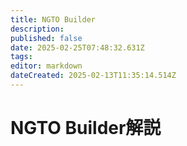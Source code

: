 ```yaml
---
title: NGTO Builder
description: 
published: false
date: 2025-02-25T07:48:32.631Z
tags: 
editor: markdown
dateCreated: 2025-02-13T11:35:14.514Z
---
```


# NGTO Builder解説
